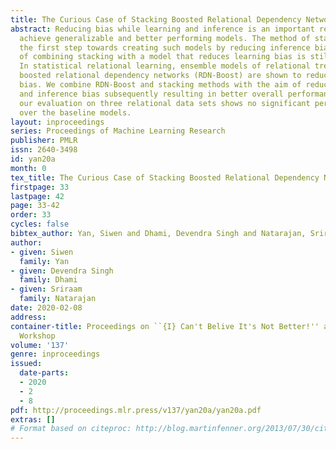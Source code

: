 ```yaml
---
title: The Curious Case of Stacking Boosted Relational Dependency Networks
abstract: Reducing bias while learning and inference is an important requirement to
  achieve generalizable and better performing models. The method of stacking took
  the first step towards creating such models by reducing inference bias but the question
  of combining stacking with a model that reduces learning bias is still largely unanswered.
  In statistical relational learning, ensemble models of relational trees such as
  boosted relational dependency networks (RDN-Boost) are shown to reduce the learning
  bias. We combine RDN-Boost and stacking methods with the aim of reducing both learning
  and inference bias subsequently resulting in better overall performance. However,
  our evaluation on three relational data sets shows no significant performance improvement
  over the baseline models.
layout: inproceedings
series: Proceedings of Machine Learning Research
publisher: PMLR
issn: 2640-3498
id: yan20a
month: 0
tex_title: The Curious Case of Stacking Boosted Relational Dependency Networks
firstpage: 33
lastpage: 42
page: 33-42
order: 33
cycles: false
bibtex_author: Yan, Siwen and Dhami, Devendra Singh and Natarajan, Sriraam
author:
- given: Siwen
  family: Yan
- given: Devendra Singh
  family: Dhami
- given: Sriraam
  family: Natarajan
date: 2020-02-08
address: 
container-title: Proceedings on ``{I} Can't Belive It's Not Better!'' at {NeurIPS}
  Workshop
volume: '137'
genre: inproceedings
issued:
  date-parts:
  - 2020
  - 2
  - 8
pdf: http://proceedings.mlr.press/v137/yan20a/yan20a.pdf
extras: []
# Format based on citeproc: http://blog.martinfenner.org/2013/07/30/citeproc-yaml-for-bibliographies/
---
```

